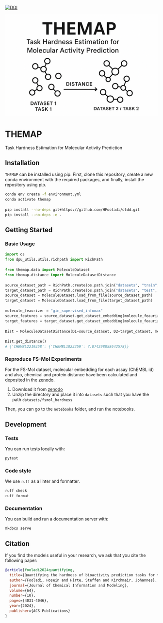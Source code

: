 [![DOI](https://img.shields.io/badge/DOI-10.1021%2Facs--jcim--3c01774-blue)](https://doi.org/10.1021/acs.jcim.4c00160)

<p align="center">
  <img src="assets/banner.png" alt="THEMAP Banner" style="max-width:100%;">
</p>

# THEMAP
Task Hardness Estimation for Molecular Activity Prediction


## Installation
`THEMAP` can be installed using pip. First, clone this repository, create a new conda environment with the required packages, and finally, install the repository using pip.

```bash
conda env create -f environment.yml
conda activate themap

pip install --no-deps git+https://github.com/HFooladi/otdd.git  
pip install --no-deps -e .
```

## Getting Started

### Basic Usage
  
```python
import os
from dpu_utils.utils.richpath import RichPath

from themap.data import MoleculeDataset
from themap.distance import MoleculeDatasetDistance

source_dataset_path = RichPath.create(os.path.join("datasets", "train", "CHEMBL1023359.jsonl.gz"))
target_dataset_path = RichPath.create(os.path.join("datasets", "test", "CHEMBL2219358.jsonl.gz"))
source_dataset = MoleculeDataset.load_from_file(source_dataset_path)
target_dataset = MoleculeDataset.load_from_file(target_dataset_path)

molecule_feaurizer = "gin_supervised_infomax"
source_features = source_dataset.get_dataset_embedding(molecule_feaurizer)
target_features = target_dataset.get_dataset_embedding(molecule_feaurizer)

Dist = MoleculeDatasetDistance(D1=source_dataset, D2=target_dataset, method="otdd")

Dist.get_distance()
# {'CHEMBL2219358': {'CHEMBL1023359': 7.074298858642578}}
```


### Reproduce FS-Mol Experiments
For the FS-Mol dataset, molecular embedding for each assay (ChEMBL id) and also, chemical and protein distance have been calculated and deposited in the [zenodo](https://zenodo.org/records/10605093). 

1. Download it from [zenodo](https://zenodo.org/records/10605093)
2. Unzip the directory and place it into `datasets` such that you have the path `datasets/fsmol_hardness`

Then, you can go to the `notebooks` folder, and run the notebooks.


## Development
### Tests

You can run tests locally with:

```bash
pytest
```

### Code style
We use `ruff` as a linter and formatter. 

```bash
ruff check
ruff format
```

### Documentation

You can build and run a documentation server with:

```bash
mkdocs serve
```

## Citation <a name="citation"></a>
If you find the models useful in your research, we ask that you cite the following paper:

```bibtex
@article{fooladi2024quantifying,
  title={Quantifying the hardness of bioactivity prediction tasks for transfer learning},
  author={Fooladi, Hosein and Hirte, Steffen and Kirchmair, Johannes},
  journal={Journal of Chemical Information and Modeling},
  volume={64},
  number={10},
  pages={4031-4046},
  year={2024},
  publisher={ACS Publications}
}
```

